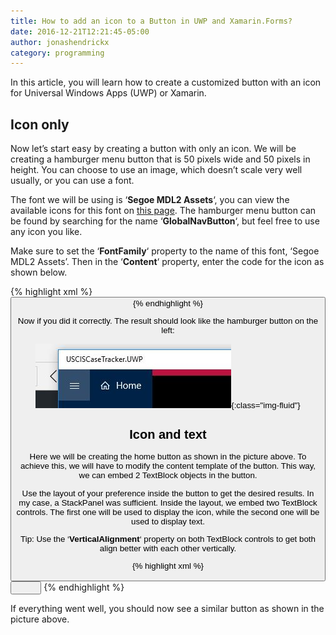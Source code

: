 ```yaml
---
title: How to add an icon to a Button in UWP and Xamarin.Forms?
date: 2016-12-21T12:21:45-05:00
author: jonashendrickx
category: programming
---
```

In this article, you will learn how to create a customized button with an icon for Universal Windows Apps (UWP) or Xamarin.

## Icon only

Now let&#8217;s start easy by creating a button with only an icon. We will be creating a hamburger menu button that is 50 pixels wide and 50 pixels in height. You can choose to use an image, which doesn&#8217;t scale very well usually, or you can use a font.

The font we will be using is &#8216;**Segoe MDL2 Assets**&#8216;, you can view the available icons for this font on [this page](https://msdn.microsoft.com/windows/uwp/style/segoe-ui-symbol-font). The hamburger menu button can be found by searching for the name &#8216;**GlobalNavButton**&#8216;, but feel free to use any icon you like.

Make sure to set the &#8216;**FontFamily**&#8216; property to the name of this font, &#8216;Segoe MDL2 Assets&#8217;. Then in the &#8216;**Content**&#8216; property, enter the code for the icon as shown below.

{% highlight xml %}
<Button FontFamily="Segoe MDL2 Assets" Content="&#xE700;" Width="50" Height="50" />
 {% endhighlight %}   

Now if you did it correctly. The result should look like the hamburger button on the left:

![](/assets/img/posts/2016/12/uwp-buttonicons.jpg){:class="img-fluid"}

## Icon and text

Here we will be creating the home button as shown in the picture above. To achieve this, we will have to modify the content template of the button. This way, we can embed 2 TextBlock objects in the button.

Use the layout of your preference inside the button to get the desired results. In my case, a StackPanel was sufficient. Inside the layout, we embed two TextBlock controls. The first one will be used to display the icon, while the second one will be used to display text.

Tip: Use the &#8216;**VerticalAlignment**&#8216; property on both TextBlock controls to get both align better with each other vertically.

{% highlight xml %}
<Button>
  <StackPanel>
    <TextBlock Grid.Column="0" FontFamily="Segoe MDL2 Assets" Text="&#xE80F;" VerticalAlignment="Center"/>
    <TextBlock Grid.Column="1" Text="Home" Margin="10,0,0,0" VerticalAlignment="Center" />
  </StackPanel>
</Button>
{% endhighlight %}
    

If everything went well, you should now see a similar button as shown in the picture above.